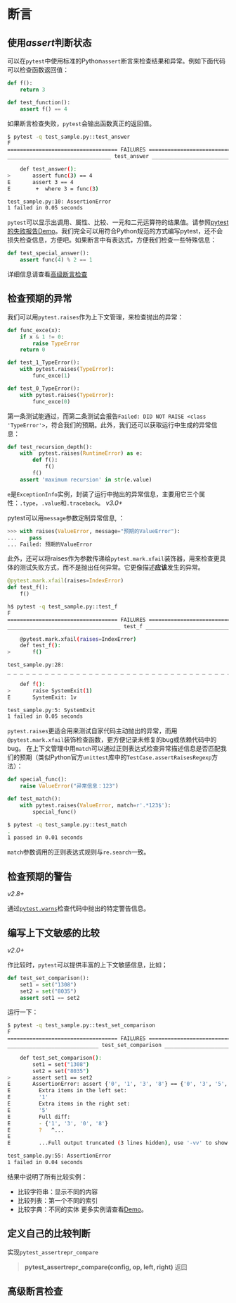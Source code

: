 # 断言
## 使用*assert*判断状态
可以在`pytest`中使用标准的Python`assert`断言来检查结果和异常。例如下面代码可以检查函数返回值：
```py
def f():
    return 3

def test_function():
    assert f() == 4
```
如果断言检查失败，`pytest`会输出函数真正的返回值。
```sh
$ pytest -q test_sample.py::test_answer
F                                                                        [100%]
=================================== FAILURES ===================================
_________________________________ test_answer __________________________________

    def test_answer():
>       assert func(3) == 4
E       assert 3 == 4
E        +  where 3 = func(3)

test_sample.py:10: AssertionError
1 failed in 0.05 seconds
```
`pytest`可以显示出调用、属性、比较、一元和二元运算符的结果值。请参照[pytest的失败报告Demo](https://docs.pytest.org/en/latest/example/reportingdemo.html#tbreportdemo)。我们完全可以用符合Python规范的方式编写pytest，还不会损失检查信息，方便吧。如果断言中有表达式，方便我们检查一些特殊信息：
```py
def test_special_answer():
    assert func(4) % 2 == 1
```
详细信息请查看[高级断言检查](#高级断言检查)
## 检查预期的异常
我们可以用`pytest.raises`作为上下文管理，来检查抛出的异常：
```py
def func_exce(x):
    if x & 1 != 0:
        raise TypeError
    return 0

def test_1_TypeError():
    with pytest.raises(TypeError):
        func_exce(1)

def test_0_TypeError():
    with pytest.raises(TypeError):
        func_exce(0)
```
第一条测试能通过，而第二条测试会报告`Failed: DID NOT RAISE <class 'TypeError'>`，符合我们的预期。此外，我们还可以获取运行中生成的异常信息：
```py
def test_recursion_depth():
    with  pytest.raises(RuntimeError) as e:
        def f():
            f()
        f()
    assert 'maximum recursion' in str(e.value)
```
`e`是`ExceptionInfo`实例，封装了运行中抛出的异常信息，主要用它三个属性：`.type`，`.value`和`.traceback`。
*v3.0+*

pytest可以用`message`参数定制异常信息, ：
```py
>>> with raises(ValueError, message="预期的ValueError"):
...    pass
... Failed: 预期的ValueError
```
此外，还可以将raises作为参数传递给`pytest.mark.xfail`装饰器，用来检查更具体的测试失败方式，而不是抛出任何异常。它更像描述**应该**发生的异常。
```py
@pytest.mark.xfail(raises=IndexError)
def test_f():
    f()
```
```sh
h$ pytest -q test_sample.py::test_f
F                                                                        [100%]
=================================== FAILURES ===================================
____________________________________ test_f ____________________________________

    @pytest.mark.xfail(raises=IndexError)
    def test_f():
>       f()

test_sample.py:28:
_ _ _ _ _ _ _ _ _ _ _ _ _ _ _ _ _ _ _ _ _ _ _ _ _ _ _ _ _ _ _ _ _ _ _ _ _ _ _ _

    def f():
>       raise SystemExit(1)
E       SystemExit: 1v

test_sample.py:5: SystemExit
1 failed in 0.05 seconds
```
`pytest.raises`更适合用来测试自家代码主动抛出的异常，而用`@pytest.mark.xfail`装饰检查函数，更方便记录未修复的bug或依赖代码中的bug。
在上下文管理中用`match`可以通过正则表达式检查异常描述信息是否匹配我们的预期（类似Python官方`unittest`库中的`TestCase.assertRaisesRegexp`方法）：
```py
def special_func():
    raise ValueError("异常信息：123")

def test_match():
    with pytest.raises(ValueError, match=r'.*123$'):
        special_func()
```
```sh
$ pytest -q test_sample.py::test_match
.                                                                        [100%]
1 passed in 0.01 seconds
```
`match`参数调用的正则表达式规则与`re.search`一致。
## 检查预期的警告
*v2.8+*

通过[`pytest.warns`](https://docs.pytest.org/en/latest/warnings.html#warns)检查代码中抛出的特定警告信息。
## 编写上下文敏感的比较
*v2.0+*

作比较时，`pytest`可以提供丰富的上下文敏感信息，比如；
```py
def test_set_comparison():
    set1 = set("1308")
    set2 = set("8035")
    assert set1 == set2
```
运行一下：
```sh
$ pytest -q test_sample.py::test_set_comparison
F                                                                        [100%]
=================================== FAILURES ===================================
_____________________________ test_set_comparison ______________________________

    def test_set_comparison():
        set1 = set("1308")
        set2 = set("8035")
>       assert set1 == set2
E       AssertionError: assert {'0', '1', '3', '8'} == {'0', '3', '5', '8'}
E         Extra items in the left set:
E         '1'
E         Extra items in the right set:
E         '5'
E         Full diff:
E         - {'1', '3', '0', '8'}
E         ?   ^...
E
E         ...Full output truncated (3 lines hidden), use '-vv' to show

test_sample.py:55: AssertionError
1 failed in 0.04 seconds
```
结果中说明了所有比较实例：
- 比较字符串：显示不同的内容
- 比较列表：第一个不同的索引
- 比较字典：不同的实体
更多实例请查看[Demo](https://docs.pytest.org/en/latest/example/reportingdemo.html#tbreportdemo)。
## 定义自己的比较判断
实现`pytest_assertrepr_compare`
>**pytest_assertrepr_compare(config, op, left, right)**
>返回
## 高级断言检查